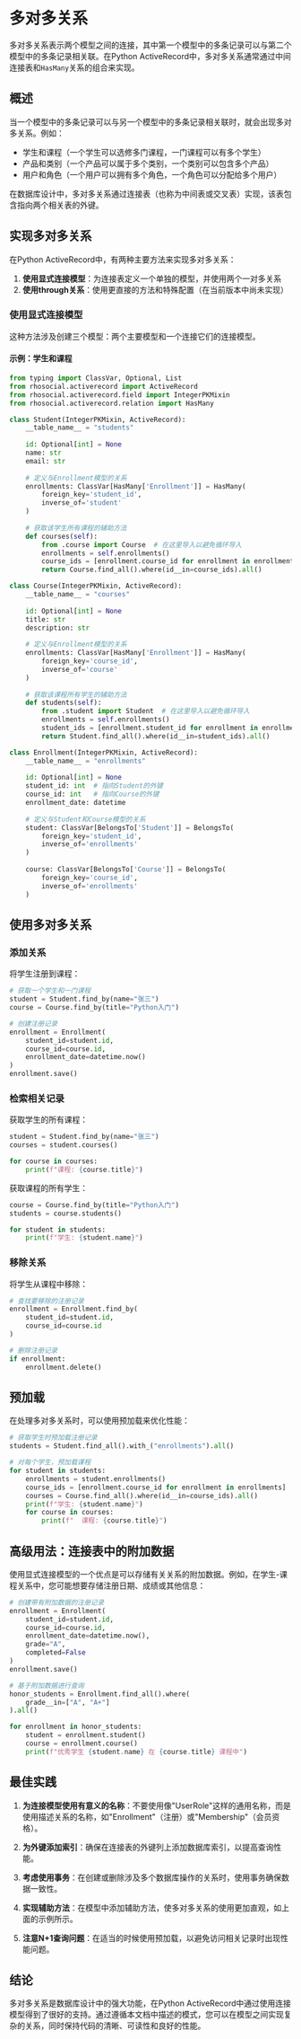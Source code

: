 # 多对多关系

多对多关系表示两个模型之间的连接，其中第一个模型中的多条记录可以与第二个模型中的多条记录相关联。在Python ActiveRecord中，多对多关系通常通过中间连接表和`HasMany`关系的组合来实现。

## 概述

当一个模型中的多条记录可以与另一个模型中的多条记录相关联时，就会出现多对多关系。例如：

- 学生和课程（一个学生可以选修多门课程，一门课程可以有多个学生）
- 产品和类别（一个产品可以属于多个类别，一个类别可以包含多个产品）
- 用户和角色（一个用户可以拥有多个角色，一个角色可以分配给多个用户）

在数据库设计中，多对多关系通过连接表（也称为中间表或交叉表）实现，该表包含指向两个相关表的外键。

## 实现多对多关系

在Python ActiveRecord中，有两种主要方法来实现多对多关系：

1. **使用显式连接模型**：为连接表定义一个单独的模型，并使用两个一对多关系
2. **使用through关系**：使用更直接的方法和特殊配置（在当前版本中尚未实现）

### 使用显式连接模型

这种方法涉及创建三个模型：两个主要模型和一个连接它们的连接模型。

#### 示例：学生和课程

```python
from typing import ClassVar, Optional, List
from rhosocial.activerecord import ActiveRecord
from rhosocial.activerecord.field import IntegerPKMixin
from rhosocial.activerecord.relation import HasMany

class Student(IntegerPKMixin, ActiveRecord):
    __table_name__ = "students"
    
    id: Optional[int] = None
    name: str
    email: str
    
    # 定义与Enrollment模型的关系
    enrollments: ClassVar[HasMany['Enrollment']] = HasMany(
        foreign_key='student_id',
        inverse_of='student'
    )
    
    # 获取该学生所有课程的辅助方法
    def courses(self):
        from .course import Course  # 在这里导入以避免循环导入
        enrollments = self.enrollments()
        course_ids = [enrollment.course_id for enrollment in enrollments]
        return Course.find_all().where(id__in=course_ids).all()

class Course(IntegerPKMixin, ActiveRecord):
    __table_name__ = "courses"
    
    id: Optional[int] = None
    title: str
    description: str
    
    # 定义与Enrollment模型的关系
    enrollments: ClassVar[HasMany['Enrollment']] = HasMany(
        foreign_key='course_id',
        inverse_of='course'
    )
    
    # 获取该课程所有学生的辅助方法
    def students(self):
        from .student import Student  # 在这里导入以避免循环导入
        enrollments = self.enrollments()
        student_ids = [enrollment.student_id for enrollment in enrollments]
        return Student.find_all().where(id__in=student_ids).all()

class Enrollment(IntegerPKMixin, ActiveRecord):
    __table_name__ = "enrollments"
    
    id: Optional[int] = None
    student_id: int  # 指向Student的外键
    course_id: int   # 指向Course的外键
    enrollment_date: datetime
    
    # 定义与Student和Course模型的关系
    student: ClassVar[BelongsTo['Student']] = BelongsTo(
        foreign_key='student_id',
        inverse_of='enrollments'
    )
    
    course: ClassVar[BelongsTo['Course']] = BelongsTo(
        foreign_key='course_id',
        inverse_of='enrollments'
    )
```

## 使用多对多关系

### 添加关系

将学生注册到课程：

```python
# 获取一个学生和一门课程
student = Student.find_by(name="张三")
course = Course.find_by(title="Python入门")

# 创建注册记录
enrollment = Enrollment(
    student_id=student.id,
    course_id=course.id,
    enrollment_date=datetime.now()
)
enrollment.save()
```

### 检索相关记录

获取学生的所有课程：

```python
student = Student.find_by(name="张三")
courses = student.courses()

for course in courses:
    print(f"课程: {course.title}")
```

获取课程的所有学生：

```python
course = Course.find_by(title="Python入门")
students = course.students()

for student in students:
    print(f"学生: {student.name}")
```

### 移除关系

将学生从课程中移除：

```python
# 查找要移除的注册记录
enrollment = Enrollment.find_by(
    student_id=student.id,
    course_id=course.id
)

# 删除注册记录
if enrollment:
    enrollment.delete()
```

## 预加载

在处理多对多关系时，可以使用预加载来优化性能：

```python
# 获取学生时预加载注册记录
students = Student.find_all().with_("enrollments").all()

# 对每个学生，预加载课程
for student in students:
    enrollments = student.enrollments()
    course_ids = [enrollment.course_id for enrollment in enrollments]
    courses = Course.find_all().where(id__in=course_ids).all()
    print(f"学生: {student.name}")
    for course in courses:
        print(f"  课程: {course.title}")
```

## 高级用法：连接表中的附加数据

使用显式连接模型的一个优点是可以存储有关关系的附加数据。例如，在学生-课程关系中，您可能想要存储注册日期、成绩或其他信息：

```python
# 创建带有附加数据的注册记录
enrollment = Enrollment(
    student_id=student.id,
    course_id=course.id,
    enrollment_date=datetime.now(),
    grade="A",
    completed=False
)
enrollment.save()

# 基于附加数据进行查询
honor_students = Enrollment.find_all().where(
    grade__in=["A", "A+"]
).all()

for enrollment in honor_students:
    student = enrollment.student()
    course = enrollment.course()
    print(f"优秀学生 {student.name} 在 {course.title} 课程中")
```

## 最佳实践

1. **为连接模型使用有意义的名称**：不要使用像"UserRole"这样的通用名称，而是使用描述关系的名称，如"Enrollment"（注册）或"Membership"（会员资格）。

2. **为外键添加索引**：确保在连接表的外键列上添加数据库索引，以提高查询性能。

3. **考虑使用事务**：在创建或删除涉及多个数据库操作的关系时，使用事务确保数据一致性。

4. **实现辅助方法**：在模型中添加辅助方法，使多对多关系的使用更加直观，如上面的示例所示。

5. **注意N+1查询问题**：在适当的时候使用预加载，以避免访问相关记录时出现性能问题。

## 结论

多对多关系是数据库设计中的强大功能，在Python ActiveRecord中通过使用连接模型得到了很好的支持。通过遵循本文档中描述的模式，您可以在模型之间实现复杂的关系，同时保持代码的清晰、可读性和良好的性能。
